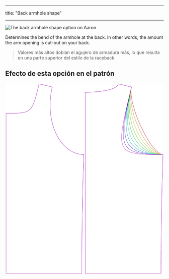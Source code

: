- - -
title: "Back armhole shape"
- - -

![The back armhole shape option on Aaron](./backlinebend.svg)

Determines the bend of the armhole at the back. In other words, the amount the arm opening is cut-out on your back.

> Valores más altos doblan el agujero de armadura más, lo que resulta en una parte superior del estilo de la raceback.

## Efecto de esta opción en el patrón

![This image shows the effect of this option by superimposing several variants that have a different value for this option](aaron_backlinebend_sample.svg "Effect of this option on the pattern")
